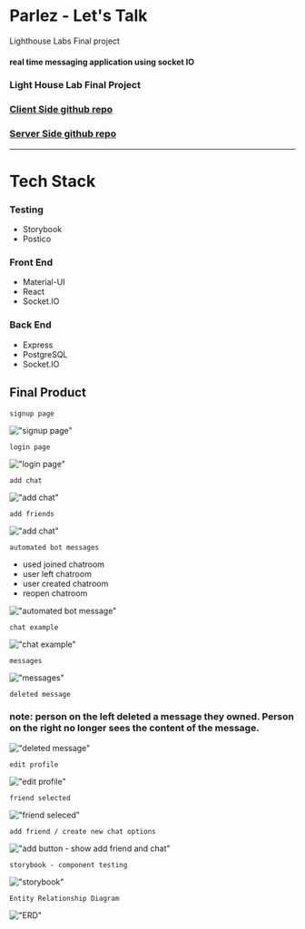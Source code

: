# Parlez - Let's Talk
Lighthouse Labs Final project
#### real time messaging application using socket IO

### Light House Lab Final Project

### [Client Side github repo](https://github.com/tylercaceres/parlez_client-side)

### [Server Side github repo](https://github.com/tylercaceres/parlez_server-side)

---

# Tech Stack

### Testing

- Storybook
- Postico

### Front End

- Material-UI
- React
- Socket.IO

### Back End

- Express
- PostgreSQL
- Socket.IO

## Final Product

`signup page`

!["signup page"](./docs/signup_page.png)

`login page`

!["login page"](./docs/login_page.png)

`add chat`

!["add chat"](./docs/add_chat.png)

`add friends`

!["add chat"](./docs/add_friend.png)

`automated bot messages`

- used joined chatroom
- user left chatroom
- user created chatroom
- reopen chatroom

!["automated bot message"](./docs/automated_bot_message.png)

`chat example`

!["chat example"](./docs/chat_example.png)

`messages`

!["messages"](./docs/messages.png)

`deleted message`

### note: person on the left deleted a message they owned. Person on the right no longer sees the content of the message.

!["deleted message"](./docs/deleted_message.png)

`edit profile`

!["edit profile"](./docs/edit_profile.png)

`friend selected`

!["friend seleced"](./docs/friend_selected.png)

`add friend / create new chat options`

!["add button - show add friend and chat"](./docs/plus_button.png)

`storybook - component testing`

!["storybook"](./docs/storybook.png)

`Entity Relationship Diagram`

!["ERD"](./docs/erd.png)
